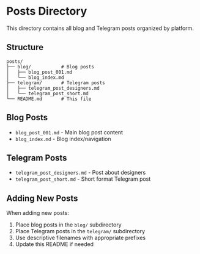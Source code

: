 # Posts Directory

This directory contains all blog and Telegram posts organized by platform.

## Structure

```
posts/
├── blog/           # Blog posts
│   ├── blog_post_001.md
│   └── blog_index.md
├── telegram/       # Telegram posts
│   ├── telegram_post_designers.md
│   └── telegram_post_short.md
└── README.md       # This file
```

## Blog Posts
- `blog_post_001.md` - Main blog post content
- `blog_index.md` - Blog index/navigation

## Telegram Posts
- `telegram_post_designers.md` - Post about designers
- `telegram_post_short.md` - Short format Telegram post

## Adding New Posts

When adding new posts:
1. Place blog posts in the `blog/` subdirectory
2. Place Telegram posts in the `telegram/` subdirectory
3. Use descriptive filenames with appropriate prefixes
4. Update this README if needed 
